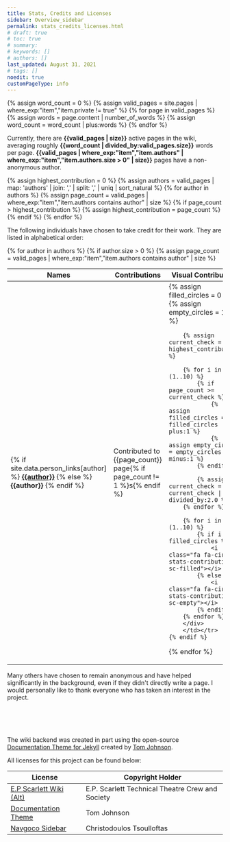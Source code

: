 ```yaml
---
title: Stats, Credits and Licenses
sidebar: Overview_sidebar
permalink: stats_credits_licenses.html
# draft: true
# toc: true
# summary: 
# keywords: []
# authors: []
last_updated: August 31, 2021
# tags: []
noedit: true
customPageType: info
---
```


<!-- Data for page counts -->
{% assign word_count = 0 %}
{% assign valid_pages = site.pages | where_exp:"item","item.private != true" %}
{% for page in valid_pages %}
    {% assign words = page.content | number_of_words %}
    {% assign word_count = word_count | plus:words %}
{% endfor %}

Currently, there are **{{valid_pages | size}}** active pages in the wiki, averaging roughly **{{word_count | divided_by:valid_pages.size}}** words per page. **{{valid_pages | where_exp:"item","item.authors" | where_exp:"item","item.authors.size > 0" | size}}** pages have a non-anonymous author.

<!-- Data for credits and percentage bars -->
{% assign highest_contribution = 0 %}
{% assign authors = valid_pages | map: 'authors' | join: ',' | split: ',' | uniq | sort_natural %}
{% for author in authors %}
    {% assign page_count = valid_pages | where_exp:"item","item.authors contains author" | size %}
    {% if page_count > highest_contribution %}
        {% assign highest_contribution = page_count %}
    {% endif %}
{% endfor %}

The following individuals have chosen to take credit for their work. They are listed in alphabetical order:
<table class="credit-table">
    <thead>
        <tr>
            <th>Names</th>
            <th>Contributions</th>
            <th>Visual Contribution</th>
        </tr>
    </thead>
<tbody>

{% for author in authors %}
    {% if author.size > 0 %}
        {% assign page_count = valid_pages | where_exp:"item","item.authors contains author" | size %}
        <tr><td>
        {% if site.data.person_links[author] %}
            <b><a href="{{site.data.person_links[author]}}">{{author}}</a></b>
        {% else %}
            <b>{{author}}</b>
        {% endif %}
        </td>
        <td>
        Contributed to {{page_count}} page{% if page_count != 1 %}s{% endif %}
        </td>
        <td>
        <div class="stats-contribution-wrapper">
        {% assign filled_circles = 0 %}
        {% assign empty_circles = 10 %}

        {% assign current_check = highest_contribution %}
        
        {% for i in (1..10) %}
            {% if page_count >= current_check %}
                {% assign filled_circles = filled_circles | plus:1 %}
                {% assign empty_circles = empty_circles | minus:1 %}            
            {% endif %}

            {% assign current_check = current_check | divided_by:2.0 %}
        {% endfor %}

        {% for i in (1..10) %}
            {% if i <= filled_circles %}
                <i class="fa fa-circle stats-contribution sc-filled"></i>
            {% else %}
                <i class="fa fa-circle stats-contribution sc-empty"></i>
            {% endif %}
        {% endfor %}
        </div>
        </td></tr>
    {% endif %}
{% endfor %}


</tbody>
</table>

Many others have chosen to remain anonymous and have helped significantly in the background, even if they didn't directly write a page. I would personally like to thank everyone who has taken an interest in the project.

<br><br><br><br>
The wiki backend was created in part using the open-source [Documentation Theme for Jekyll](https://idratherbewriting.com/documentation-theme-jekyll/) created by [Tom Johnson](https://github.com/tomjoht).

All licenses for this project can be found below:

| License | Copyright Holder |
|---------|------------------|
| [E.P Scarlett Wiki](licenses/txt/eps.txt)  [(Alt)](https://github.com/epstechtheatre/epstechtheatre.github.io/blob/main/LICENSE) | E.P. Scarlett Technical Theatre Crew and Society |
| [Documentation Theme](licenses/txt/documentation.txt) | Tom Johnson |
| [Navgoco Sidebar](licenses/txt/navgoco.txt) | Christodoulos Tsoulloftas |
